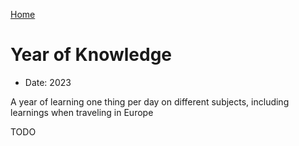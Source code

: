 [Home](/)

# Year of Knowledge
* Date: 2023

A year of learning one thing per day on different subjects, including learnings when traveling in Europe

TODO